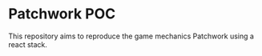 # Patchwork POC

This repository aims to reproduce the game mechanics Patchwork using a react stack.
